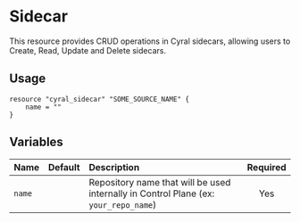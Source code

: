 # Sidecar

This resource provides CRUD operations in Cyral sidecars, allowing users to Create, Read, Update and Delete sidecars.

## Usage

```hcl
resource "cyral_sidecar" "SOME_SOURCE_NAME" {
    name = ""
}
```

## Variables

|  Name         |  Default  |  Description                                                                         | Required |
|:--------------|:---------:|:-------------------------------------------------------------------------------------|:--------:|
| `name`        |           | Repository name that will be used internally in Control Plane (ex: `your_repo_name`) | Yes      |
